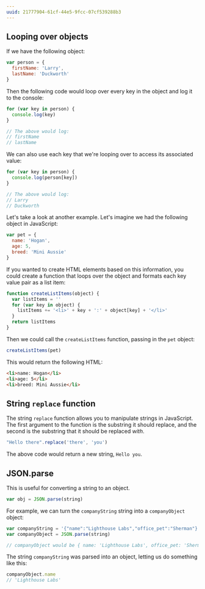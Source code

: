 ```yaml
---
uuid: 21777904-61cf-44e5-9fcc-07cf539288b3
---
```


## Looping over objects

If we have the following object:

```javascript
var person = {
  firstName: 'Larry',
  lastName: 'Duckworth'
}
```

Then the following code would loop over every key in the object and log it to the console:

```javascript
for (var key in person) {
  console.log(key)
}

// The above would log:
// firstName
// lastName
```

We can also use each key that we're looping over to access its associated value:

```javascript
for (var key in person) {
  console.log(person[key])
}

// The above would log:
// Larry
// Duckworth
```

Let's take a look at another example. Let's imagine we had the following object in JavaScript:

```javascript
var pet = {
  name: 'Hogan',
  age: 5,
  breed: 'Mini Aussie'
}
```

If you wanted to create HTML elements based on this information, you could create a function that loops over the object and formats each key value pair as a list item:

```javascript
function createListItems(object) {
  var listItems = ''
  for (var key in object) {
    listItems += '<li>' + key + ':' + object[key] + '</li>'
  }
  return listItems
}
```

Then we could call the `createListItems` function, passing in the `pet` object:

```javascript
createListItems(pet)
```

This would return the following HTML:

```html
<li>name: Hogan</li>
<li>age: 5</li>
<li>breed: Mini Aussie</li>
```

## String `replace` function

The string `replace` function allows you to manipulate strings in JavaScript. The first argument to the function is the substring it should replace, and the second is the substring that it should be replaced *with*.

```javascript
"Hello there".replace('there', 'you')
```

The above code would return a new string, `Hello you`.

## JSON.parse

This is useful for converting a string to an object.

```javascript
var obj = JSON.parse(string)
```

For example, we can turn the `companyString` string into a `companyObject` object:

```javascript
var companyString = '{"name":"Lighthouse Labs","office_pet":"Sherman"}'
var companyObject = JSON.parse(string)

// companyObject would be { name: 'Lighthouse Labs', office_pet: 'Sherman' }
```

The string `companyString` was parsed into an object, letting us do something like this:

```javascript
companyObject.name
// 'Lighthouse Labs'
```
